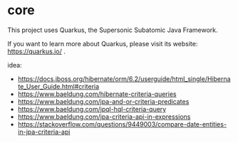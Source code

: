 # core

This project uses Quarkus, the Supersonic Subatomic Java Framework.

If you want to learn more about Quarkus, please visit its website: https://quarkus.io/ .


idea:
- https://docs.jboss.org/hibernate/orm/6.2/userguide/html_single/Hibernate_User_Guide.html#criteria
- https://www.baeldung.com/hibernate-criteria-queries
- https://www.baeldung.com/jpa-and-or-criteria-predicates
- https://www.baeldung.com/jpql-hql-criteria-query
- https://www.baeldung.com/jpa-criteria-api-in-expressions
- https://stackoverflow.com/questions/9449003/compare-date-entities-in-jpa-criteria-api
